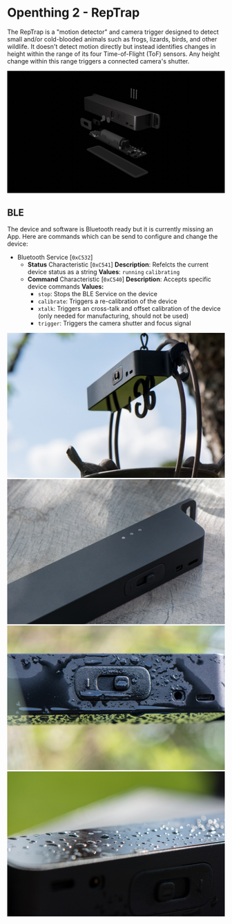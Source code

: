 # Openthing 2 - RepTrap 

The RepTrap is a "motion detector" and camera trigger designed to detect small and/or cold-blooded animals such as frogs, lizards, birds, and other wildlife. It doesn't detect motion directly but instead identifies changes in height within the range of its four Time-of-Flight (ToF) sensors. Any height change within this range triggers a connected camera's shutter.

![](img/reptrap_06.jpg)


## BLE 

The device and software is Bluetooth ready but it is currently missing an App. Here are commands which can be send to configure and change the device:

- Bluetooth Service [`0xC532`]
    - **Status** Characteristic [`0xC541`]
      **Description**: Refelcts the current device status as a string
      **Values**: `running` `calibrating`
    - **Command** Characteristic [`0xC540`]
      **Description**: Accepts specific device commands
      **Values:**
      - `stop`: Stops the BLE Service on the device
      - `calibrate`: Triggers a re-calibration of the device
      - `xtalk`: Triggers an cross-talk and offset calibration of the device (only needed for manufacturing, should not be used)
      - `trigger`: Triggers the camera shutter and focus signal


![](img/_DSC0569_small.jpg)
![](img/_DSC0587_small.jpg)
![](img/_DSC0599_small.jpg)
![](img/_DSC0632_small.jpg)